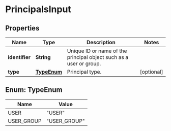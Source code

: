 

# PrincipalsInput


## Properties

| Name | Type | Description | Notes |
|------------ | ------------- | ------------- | -------------|
|**identifier** | **String** | Unique ID or name of the principal object such as a user or group. |  |
|**type** | [**TypeEnum**](#TypeEnum) | Principal type. |  [optional] |



## Enum: TypeEnum

| Name | Value |
|---- | -----|
| USER | &quot;USER&quot; |
| USER_GROUP | &quot;USER_GROUP&quot; |



